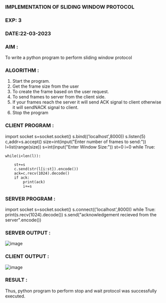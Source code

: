 ### IMPLEMENTATION OF SLIDING WINDOW PROTOCOL
### EXP: 3
### DATE:22-03-2023
### AIM :
To write a python program to perform sliding window protocol

### ALGORITHM :
1. Start the program.
2. Get the frame size from the user
3. To create the frame based on the user request.
4. To send frames to server from the client side.
5. If your frames reach the server it will send ACK signal to client otherwise it will sendNACK signal to client.
6. Stop the program
### CLIENT PROGRAM :
import socket
s=socket.socket()
s.bind(('localhost',8000))
s.listen(5)
c,addr=s.accept()
size=int(input("Enter number of frames to send:"))
l=list(range(size))
s=int(input("Enter Window Size:"))
st=0
i=0
while True:

	while(i<len(l)):

		st+=s
		c.send(str(l[i:st]).encode())
		ack=c.recv(1024).decode()
		if ack:
			print(ack)
			i+=s
### SERVER PROGRAM :
import socket
s=socket.socket()
s.connect(('localhost',8000))
while True:
	print(s.recv(1024).decode())
	s.send("acknowledgement recieved from the server".encode())

### SERVER OUTPUT :
![image](https://github.com/hearttoucher123/EX-3/assets/122000959/033e6b6f-0641-40fa-8d9e-743adade701d)

### CLIENT OUTPUT :
![image](https://github.com/hearttoucher123/EX-3/assets/122000959/057c570f-ccfb-4dd9-a6e9-7256dce33390)

### RESULT :

Thus, python program to perform stop and wait protocol was successfully executed.
